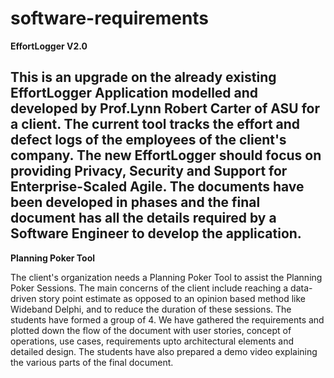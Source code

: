 # software-requirements

**EffortLogger V2.0**

This is an upgrade on the already existing EffortLogger Application modelled and developed by Prof.Lynn Robert Carter of ASU for a client. The current tool tracks the effort and defect logs of the employees of the client's company. The new EffortLogger should focus on providing Privacy, Security and Support for Enterprise-Scaled Agile. The documents have been developed in phases and the final document has all the details required by a Software Engineer to develop the application.
-----------------------------------------------------------------------------------------------------------------

**Planning Poker Tool**

The client's organization needs a Planning Poker Tool to assist the Planning Poker Sessions. The main concerns of the client include reaching a data-driven story point estimate as opposed to an opinion based method like Wideband Delphi, and to reduce the duration of these sessions. The students have formed a group of 4. We have gathered the requirements and plotted down the flow of the document with user stories, concept of operations, use cases, requirements upto architectural elements and detailed design. The students have also prepared a demo video explaining the various parts of the final document.
